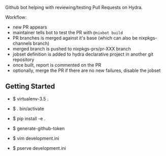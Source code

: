 Github bot helping with reviewing/testing Pull Requests on Hydra.

Workflow:

- new PR appears
- maintainer tells bot to test the PR with `@nixbot build`
- PR branches is merged against it's base (which can also be nixpkgs-channels branch)
- merged branch is pushed to nixpkgs-prs/pr-XXX branch
- jobset definition is added to hydra declarative project in another git repository
- once built, report is commented on the PR
- optionally, merge the PR if there are no new failures, disable the jobset


Getting Started
---------------

- $ virtualenv-3.5 .

- $ . bin/activate

- $ pip install -e .

- $ generate-github-token

- $ vim development.ini

- $ pserve development.ini
